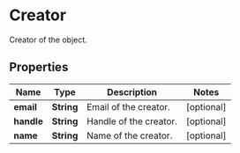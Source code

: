# Creator

Creator of the object.

## Properties

| Name       | Type       | Description            | Notes      |
| ---------- | ---------- | ---------------------- | ---------- |
| **email**  | **String** | Email of the creator.  | [optional] |
| **handle** | **String** | Handle of the creator. | [optional] |
| **name**   | **String** | Name of the creator.   | [optional] |
